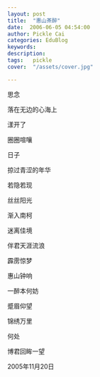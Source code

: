 ```yaml
---
layout: post  
title:  "惠山茶醉"
date:  2006-06-05 04:54:00
author: Pickle Cai  
categories: EduBlog  
keywords: 
description:   
tags:	pickle   
cover:  "/assets/cover.jpg"  

---
```


 



 



思念



落在无边的心海上



漾开了



圈圈喧嚷



日子



掠过青涩的年华



若隐若现



丝丝阳光



渐入南柯

 

迷离佳境

伴君天涯流浪



霹雳惊梦



惠山钟响



一醉本何妨



蹙眉仰望

 

锦绣万里

何处



博君回眸一望



 2005年11月20日



		    
